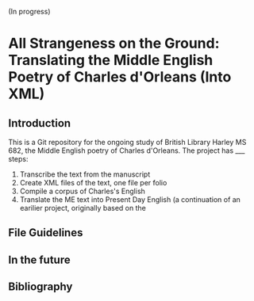 (In progress)
# All Strangeness on the Ground: Translating the Middle English Poetry of Charles d'Orleans (Into XML)

## Introduction
This is a Git repository for the ongoing study of British Library Harley MS 682, the Middle English poetry of Charles d'Orleans. The project has ___ steps:

1. Transcribe the text from the manuscript
2. Create XML files of the text, one file per folio
3. Compile a corpus of Charles's English
4. Translate the ME text into Present Day English (a continuation of an earilier project, originally based on the 

## File Guidelines

## In the future

## Bibliography
